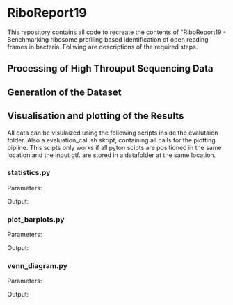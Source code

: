# RiboReport19
This repository contains all code to recreate the contents of "RiboReport19 - Benchmarking ribosome profiling based identification of open reading frames in bacteria. Follwing are descriptions of the required steps.

## Processing of High Throuput Sequencing Data

## Generation of the Dataset

## Visualisation and plotting of the Results
All data can be visulaized using the following scripts inside the evalutaion folder. Also a evaluation_call.sh skript, containing all calls for the plotting pipline. This scipts only works if all pyton scipts are positioned in the same location and the input gtf. are stored in a datafolder at the same location.

### statistics.py
Parameters:

Output:

### plot_barplots.py
Parameters:

Output:

### venn_diagram.py
Parameters:

Output:
